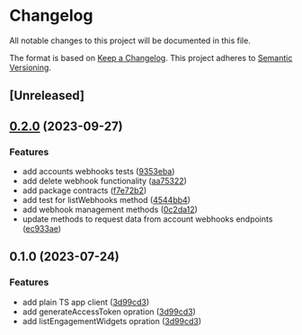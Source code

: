 # Changelog

All notable changes to this project will be documented in this file.

The format is based on [Keep a Changelog](https://keepachangelog.com/en/1.0.0/). This project adheres to [Semantic Versioning](https://semver.org/spec/v2.0.0.html).

## [Unreleased]

## [0.2.0](https://github.com/chathqio/app-sdk-node/compare/v0.1.1...v0.2.0) (2023-09-27)

### Features

* add accounts webhooks tests ([9353eba](https://github.com/chathqio/app-sdk-node/commit/9353eba33a7c83d777ae2a946b930740da6e02ea))
* add delete webhook functionality ([aa75322](https://github.com/chathqio/app-sdk-node/commit/aa753220d04b670320822c1279912ccd250d4fb2))
* add package contracts ([f7e72b2](https://github.com/chathqio/app-sdk-node/commit/f7e72b2704bae568a65aa912541db9476c659b27))
* add test for listWebhooks method ([4544bb4](https://github.com/chathqio/app-sdk-node/commit/4544bb4ba8bf2a3cb7636e6e434254b2191d1b82))
* add webhook management methods ([0c2da12](https://github.com/chathqio/app-sdk-node/commit/0c2da128553d4294eea2e576a1e3b0c7cbb2283f))
* update methods to request data from account webhooks endpoints ([ec933ae](https://github.com/chathqio/app-sdk-node/commit/ec933aefc756e43ad803442294b90acbc88a52f3))

## 0.1.0 (2023-07-24)

### Features

* add plain TS app client ([3d99cd3](https://github.com/chathqio/app-sdk-node/commit/3d99cd3c104025238b0be8d6a3c1ff9335508054))
* add generateAccessToken opration ([3d99cd3](https://github.com/chathqio/app-sdk-node/commit/3d99cd3c104025238b0be8d6a3c1ff9335508054))
* add listEngagementWidgets opration ([3d99cd3](https://github.com/chathqio/app-sdk-node/commit/3d99cd3c104025238b0be8d6a3c1ff9335508054))
